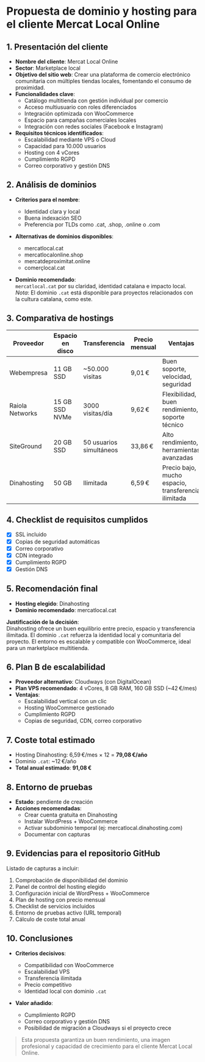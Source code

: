 # Propuesta de dominio y hosting para el cliente Mercat Local Online

## 1. Presentación del cliente

- **Nombre del cliente**: Mercat Local Online  
- **Sector**: Marketplace local  
- **Objetivo del sitio web**: Crear una plataforma de comercio electrónico comunitaria con múltiples tiendas locales, fomentando el consumo de proximidad.  
- **Funcionalidades clave**:
  - Catálogo multitienda con gestión individual por comercio
  - Acceso multiusuario con roles diferenciados
  - Integración optimizada con WooCommerce
  - Espacio para campañas comerciales locales
  - Integración con redes sociales (Facebook e Instagram)
- **Requisitos técnicos identificados**:
  - Escalabilidad mediante VPS o Cloud
  - Capacidad para 10.000 usuarios
  - Hosting con 4 vCores
  - Cumplimiento RGPD
  - Correo corporativo y gestión DNS

## 2. Análisis de dominios

- **Criterios para el nombre**:
  - Identidad clara y local
  - Buena indexación SEO
  - Preferencia por TLDs como .cat, .shop, .online o .com

- **Alternativas de dominios disponibles**:
  - mercatlocal.cat
  - mercatlocalonline.shop
  - mercatdeproximitat.online
  - comerçlocal.cat

- **Dominio recomendado**:  
  `mercatlocal.cat` por su claridad, identidad catalana e impacto local.  
  *Nota*: El dominio `.cat` está disponible para proyectos relacionados con la cultura catalana, como este.

## 3. Comparativa de hostings

| Proveedor        | Espacio en disco | Transferencia         | Precio mensual | Ventajas                                        | Desventajas                              |
|------------------|------------------|------------------------|----------------|------------------------------------------------|-------------------------------------------|
| Webempresa       | 11 GB SSD        | ~50.000 visitas        | 9,01 €         | Buen soporte, velocidad, seguridad             | Espacio limitado, escalabilidad costosa   |
| Raiola Networks  | 15 GB SSD NVMe   | 3000 visitas/día       | 9,62 €         | Flexibilidad, buen rendimiento, soporte técnico| Transferencia limitada, precio medio      |
| SiteGround       | 20 GB SSD        | 50 usuarios simultáneos| 33,86 €        | Alto rendimiento, herramientas avanzadas       | Renovación cara, sin staging en plan básico|
| Dinahosting      | 50 GB            | Ilimitada              | 6,59 €         | Precio bajo, mucho espacio, transferencia ilimitada | No especifica RAM ni CPU             |

## 4. Checklist de requisitos cumplidos

- [x] SSL incluido  
- [x] Copias de seguridad automáticas  
- [x] Correo corporativo  
- [x] CDN integrado  
- [x] Cumplimiento RGPD  
- [x] Gestión DNS  

## 5. Recomendación final

- **Hosting elegido**: Dinahosting  
- **Dominio recomendado**: mercatlocal.cat  

**Justificación de la decisión**:  
Dinahosting ofrece un buen equilibrio entre precio, espacio y transferencia ilimitada. El dominio `.cat` refuerza la identidad local y comunitaria del proyecto. El entorno es escalable y compatible con WooCommerce, ideal para un marketplace multitienda.

## 6. Plan B de escalabilidad

- **Proveedor alternativo**: Cloudways (con DigitalOcean)  
- **Plan VPS recomendado**: 4 vCores, 8 GB RAM, 160 GB SSD (~42 €/mes)  
- **Ventajas**:
  - Escalabilidad vertical con un clic
  - Hosting WooCommerce gestionado
  - Cumplimiento RGPD
  - Copias de seguridad, CDN, correo corporativo

## 7. Coste total estimado

- Hosting Dinahosting: 6,59 €/mes × 12 = **79,08 €/año**  
- Dominio `.cat`: ~12 €/año  
- **Total anual estimado**: **91,08 €**

## 8. Entorno de pruebas

- **Estado**: pendiente de creación  
- **Acciones recomendadas**:
  - Crear cuenta gratuita en Dinahosting
  - Instalar WordPress + WooCommerce
  - Activar subdominio temporal (ej: mercatlocal.dinahosting.com)
  - Documentar con capturas

## 9. Evidencias para el repositorio GitHub

Listado de capturas a incluir:

1. Comprobación de disponibilidad del dominio
2. Panel de control del hosting elegido
3. Configuración inicial de WordPress + WooCommerce
4. Plan de hosting con precio mensual
5. Checklist de servicios incluidos
6. Entorno de pruebas activo (URL temporal)
7. Cálculo de coste total anual

## 10. Conclusiones

- **Criterios decisivos**:
  - Compatibilidad con WooCommerce
  - Escalabilidad VPS
  - Transferencia ilimitada
  - Precio competitivo
  - Identidad local con dominio `.cat`

- **Valor añadido**:
  - Cumplimiento RGPD
  - Correo corporativo y gestión DNS
  - Posibilidad de migración a Cloudways si el proyecto crece

> Esta propuesta garantiza un buen rendimiento, una imagen profesional y capacidad de crecimiento para el cliente Mercat Local Online.
